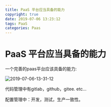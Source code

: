 ```yaml
---
title: PaaS 平台应当具备的能力
copyright: true
date: 2019-07-06 13:23:12
tags: PaaS
categories: Paas
---
```


# PaaS 平台应当具备的能力

一个完善的paas平台应该具备的能力:

![2019-07-06-13-31-12](/images/qiniu/2019-07-06-13-31-12.png)

代码管理中有gitlab，github，gitee. etc...

配置管理中：开发，测试，生产一致性。